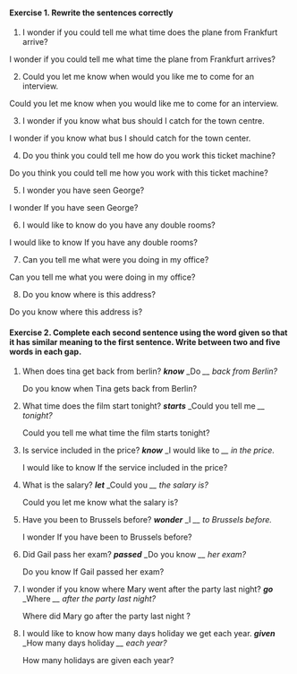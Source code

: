 #### Exercise 1. Rewrite the sentences correctly

1. I wonder if you could tell me what time does the plane from Frankfurt arrive?

I wonder if you could tell me what time the plane from Frankfurt arrives?

2. Could you let me know when would you like me to come for an interview.

Could you let me know when you would like me to come for an interview.

3. I wonder if you know what bus should I catch for the town centre.

I wonder if you know what bus I should catch for the town center.

4. Do you think you could tell me how do you work this ticket machine?

Do you think you could tell me how you work with this ticket machine?

5. I wonder you have seen George?

I wonder If you have seen George? 

6. I would like to know do you have any double rooms?

I would like to know If you have any double rooms? 


7. Can you tell me what were you doing in my office?

Can you tell me what you were doing in my office?


8. Do you know where is this address?

Do you know where this address is?

#### Exercise 2. Complete each second sentence using the word given so that it has similar meaning to the first sentence. Write between two and five words in each gap.

1. When does tina get back from berlin? **_know_**
   \_Do _\_\_ back from Berlin?_

   Do you know when Tina gets back from Berlin? 


2. What time does the film start tonight? **_starts_**
   \_Could you tell me _\_\_ tonight?_

   Could you tell me what time the film starts tonight? 


3. Is service included in the price? **_know_**
   \_I would like to _\_\_ in the price._

   I would like to know If the service included in the price? 


4. What is the salary? **_let_**
   \_Could you _\_\_ the salary is?_

   Could you let me know what the salary is?


5. Have you been to Brussels before? **_wonder_**
   \_I _\_\_ to Brussels before._

   I wonder If you have been to Brussels before? 


6. Did Gail pass her exam? **_passed_**
   \_Do you know _\_\_ her exam?_

   Do you know If Gail passed her exam? 


7. I wonder if you know where Mary went after the party last night? **_go_**
   \_Where _\_\_ after the party last night?_

   Where did Mary go after the party last night ? 


8. I would like to know how many days holiday we get each year. **_given_**
   \_How many days holiday _\_\_ each year?_

   How many holidays are given each year? 

